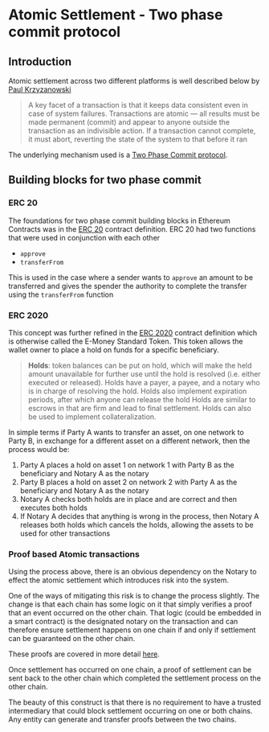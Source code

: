 # Atomic Settlement - Two phase commit protocol

## Introduction 

Atomic settlement across two different platforms is well described below by [Paul Krzyzanowski](https://people.cs.rutgers.edu/~pxk/417/notes/transactions.html)

> A key facet of a transaction is that it keeps data consistent even in
> case of system failures. Transactions are atomic — all results must be
> made permanent (commit) and appear to anyone outside the transaction
> as an indivisible action. If a transaction cannot complete, it must
> abort, reverting the state of the system to that before it ran

The underlying mechanism used is a [Two Phase Commit protocol](https://en.wikipedia.org/wiki/Two-phase_commit_protocol).

## Building blocks for two phase commit 

### ERC 20 
The foundations for two phase commit building blocks in Ethereum Contracts was in the [ERC 20](https://docs.openzeppelin.com/contracts/4.x/api/token/erc20#IERC20) contract definition.  ERC 20 had two functions that were used in conjunction with each other
 - `approve`
 - `transferFrom`

This is used in the case where a sender wants to `approve` an amount to be transferred and gives the spender the authority to complete the transfer using the `transferFrom` function

### ERC 2020
This concept was further refined in the [ERC 2020](https://eips.ethereum.org/EIPS/eip-2020) contract definition which is otherwise called the E-Money Standard Token.  This token allows the wallet owner to place a hold on funds for a specific beneficiary.

> **Holds**: token balances can be put on hold, which will make the held amount unavailable for further use until the hold is resolved (i.e. either executed or released). Holds have a payer, a payee, and a notary who is in charge of resolving the hold. Holds also implement expiration periods, after which anyone can release the hold Holds are similar to escrows in that are firm and lead to final settlement. Holds can also be used to implement collateralization.

In simple terms if Party A wants to transfer an asset, on one network to Party B, in exchange for a different asset on a different network, then the process would be:
1. Party A places a hold on asset 1 on network 1 with Party B as the beneficiary and Notary A as the notary
2. Party B places a hold on asset 2 on network 2 with Party A as the beneficiary and Notary A as the notary
3. Notary A checks both holds are in place and are correct and then executes both holds
4. If Notary A decides that anything is wrong in the process, then Notary A releases both holds which cancels the holds, allowing the assets to be used for other transactions

### Proof based Atomic transactions 

Using the process above, there is an obvious dependency on the Notary to effect the atomic settlement which introduces risk into the system.

One of the ways of mitigating this risk is to change the process slightly.  The change is that each chain has some logic on it that simply verifies a proof that an event occurred on the other chain.  That logic (could be embedded in a smart contract) is the designated notary on the transaction and can therefore ensure settlement happens on one chain if and only if settlement can be guaranteed on the other chain.

These proofs are covered in more detail [here]("./cross_chain_proofs.md").

Once settlement has occurred on one chain, a proof of settlement can be sent back to the other chain which completed the settlement process on the other chain.    

The beauty of this construct is that there is no requirement to have a trusted intermediary that could block settlement occurring on one or both chains.  Any entity can generate and transfer proofs between the two chains.
